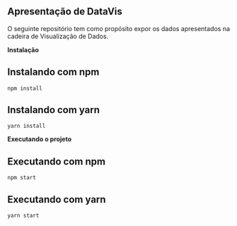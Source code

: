 ## Apresentação de DataVis
O seguinte repositório tem como propósito expor os dados apresentados na cadeira de Visualização de Dados.


**Instalação**

Instalando com npm
--------------------
```
npm install
```
Instalando com yarn
--------------------
```
yarn install
```



**Executando o projeto**

Executando com npm
--------------------
```
npm start
```

Executando com yarn
--------------------
```
yarn start
